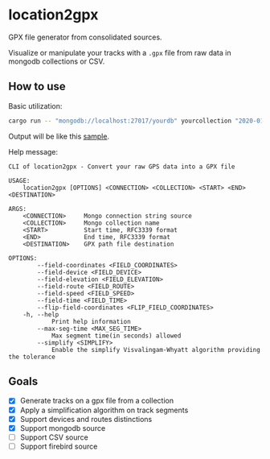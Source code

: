 # location2gpx

GPX file generator from consolidated sources.

Visualize or manipulate your tracks with a `.gpx` file from raw data in mongodb collections or CSV.

## How to use

Basic utilization:

``` bash
cargo run -- "mongodb://localhost:27017/yourdb" yourcollection "2020-01-01T00:00:00.000+00:00" "2020-12-31T00:00:00.000+00:00" /tmp/my-tracks-2020.gpx
```

Output will be like this [sample](https://github.com/fernandobatels/location2gpx/blob/main/samples/simple.gpx).

Help message:
```
CLI of location2gpx - Convert your raw GPS data into a GPX file

USAGE:
    location2gpx [OPTIONS] <CONNECTION> <COLLECTION> <START> <END> <DESTINATION>

ARGS:
    <CONNECTION>     Mongo connection string source
    <COLLECTION>     Mongo collection name
    <START>          Start time, RFC3339 format
    <END>            End time, RFC3339 format
    <DESTINATION>    GPX path file destination

OPTIONS:
        --field-coordinates <FIELD_COORDINATES>
        --field-device <FIELD_DEVICE>
        --field-elevation <FIELD_ELEVATION>
        --field-route <FIELD_ROUTE>
        --field-speed <FIELD_SPEED>
        --field-time <FIELD_TIME>
        --flip-field-coordinates <FLIP_FIELD_COORDINATES>
    -h, --help
            Print help information
        --max-seg-time <MAX_SEG_TIME>
            Max segment time(in seconds) allowed
        --simplify <SIMPLIFY>
            Enable the simplify Visvalingam-Whyatt algorithm providing the tolerance
```

## Goals

- [x] Generate tracks on a gpx file from a collection
- [x] Apply a simplification algorithm on track segments
- [x] Support devices and routes distinctions
- [x] Support mongodb source
- [ ] Support CSV source
- [ ] Support firebird source
